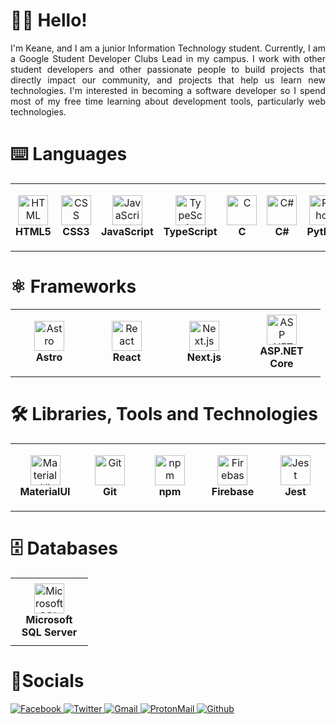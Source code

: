 # 🙋‍♂️ Hello!

<div align="justify">
    I'm Keane, and I am a junior Information Technology student. Currently, I am a Google Student Developer Clubs Lead in my campus. I work with other student developers and other passionate people to build projects that directly impact our community, and projects that help us learn new technologies. I'm interested in becoming a software developer so I spend most of my free time learning about development tools, particularly web technologies.
    
# ⌨️ Languages
<table>
    <tr>
        <td align="center" height="108" width="108">
            <img
            src="https://cdn.jsdelivr.net/gh/devicons/devicon/icons/html5/html5-plain.svg"
            width="48"
            height="48"
            alt="HTML"
            />
            <br /><strong>HTML5</strong>
        </td>    
        <td align="center" height="108" width="108">
            <img
            src="https://cdn.jsdelivr.net/gh/devicons/devicon/icons/css3/css3-plain.svg"
            width="48"
            height="48"
            alt="CSS"
            />
            <br /><strong>CSS3</strong>
        </td>
        <td align="center" height="108" width="108">
            <img
            src="https://cdn.jsdelivr.net/gh/devicons/devicon/icons/javascript/javascript-plain.svg"
            width="48"
            height="48"
            alt="JavaScript"
            />
            <br /><strong>JavaScript</strong>
        </td>
        <td align="center" height="108" width="108">
            <img
            src="https://cdn.jsdelivr.net/gh/devicons/devicon/icons/typescript/typescript-plain.svg"
            width="48"
            height="48"
            alt="TypeScript"
            />
            <br /><strong>TypeScript</strong>
        </td>
        <td align="center" height="108" width="108">
            <img
            src="https://cdn.jsdelivr.net/gh/devicons/devicon/icons/c/c-original.svg"
            width="48"
            height="48"
            alt="C"
            />
            <br /><strong>C</strong>
        </td>
        <td align="center" height="108" width="108">
            <img
            src="https://cdn.jsdelivr.net/gh/devicons/devicon/icons/csharp/csharp-original.svg"
            width="48"
            height="48"
            alt="C#"
            />
            <br /><strong>C#</strong>
        </td>
        <td align="center" height="108" width="108">
            <img
            src="https://cdn.jsdelivr.net/gh/devicons/devicon/icons/python/python-original.svg"
            width="48"
            height="48"
            alt="Python"
            />
            <br /><strong>Python</strong>
        </td>
    </tr>
</table>

# ⚛️ Frameworks
<table>
    <tr>
        <td align="center" height="108" width="108">
            <img
            src="https://astro.build/assets/press/logomark-light.png"
            width="48"
            height="48"
            alt="Astro"
            />
            <br /><strong>Astro</strong>
        </td>
        <td align="center" height="108" width="108">
            <img
            src="https://cdn.jsdelivr.net/gh/devicons/devicon/icons/react/react-original.svg"
            width="48"
            height="48"
            alt="React"
            />
            <br /><strong>React</strong>
        </td>
        <td align="center" height="108" width="108">
            <img
            src="https://cdn.jsdelivr.net/gh/devicons/devicon/icons/nextjs/nextjs-original.svg"
            width="48"
            height="48"
            alt="Next.js"
            />
            <br /><strong>Next.js</strong>
        </td>
        <td align="center" height="108" width="108">
            <img
            src="https://github.com/dotnet/brand/blob/defe0408e765b48223a434a0d9a94213edc062f8/logo/dotnet-logo.svg"
            width="48"
            height="48"
            alt="ASP .NET Core"
            />
            <br /><strong>ASP.NET Core</strong>
        </td>
    </tr>
</table>

# 🛠 Libraries, Tools and Technologies 
<table>
    <tr>
        <td align="center" height="108" width="108">
            <img
            src="https://cdn.jsdelivr.net/gh/devicons/devicon/icons/materialui/materialui-original.svg"
            width="48"
            height="48"
            alt="MaterialUI"
            />
            <br /><strong>MaterialUI</strong>
        </td>
        </td>
        <td align="center" height="108" width="108">
            <img
            src="https://cdn.jsdelivr.net/gh/devicons/devicon/icons/git/git-original.svg"
            width="48"
            height="48"
            alt="Git"
            />
            <br /><strong>Git</strong>
        </td>
        <td align="center" height="108" width="108">
            <img
            src="https://cdn.jsdelivr.net/gh/devicons/devicon/icons/npm/npm-original-wordmark.svg"
            width="48"
            height="48"
            alt="npm"
            />
            <br /><strong>npm</strong>
        </td>
        <td align="center" height="108" width="108">
            <img
            src="https://cdn.jsdelivr.net/gh/devicons/devicon/icons/firebase/firebase-plain.svg"
            width="48"
            height="48"
            alt="Firebase"
            />
            <br /><strong>Firebase</strong>
        </td>
        </td>
        <td align="center" height="108" width="108">
            <img
            src="https://cdn.jsdelivr.net/gh/devicons/devicon/icons/jest/jest-plain.svg"
            width="48"
            height="48"
            alt="Jest"
            />
            <br /><strong>Jest</strong>
        </td>
    </tr>
</table>
  
# 🗄️ Databases
<table>
    <tr>
        <td align="center" height="108" width="108">
          <img
            src="https://cdn.jsdelivr.net/gh/devicons/devicon/icons/microsoftsqlserver/microsoftsqlserver-plain.svg"
            width="48"
            height="48"
            alt="Microsoft SQL Server"
          />
          <br /><strong>Microsoft SQL Server</strong>
        </td>
    </tr>
</table>

# 🤝Socials
<a href="https://facebook.com/keaneatl" target="_blank">
  <img 
       src="https://img.shields.io/badge/Facebook-1877F2?style=for-the-badge&logo=facebook&logoColor=white" 
       alt="Facebook" 
  />
</a>
<a href="https://twitter.com/techbykeane" target="_blank">
  <img 
       src="https://img.shields.io/badge/Twitter-1DA1F2?style=for-the-badge&logo=twitter&logoColor=white" 
       alt="Twitter" 
  />
</a>
<a href="mailto:keanetolentinoo@gmail.com" target="_blank">
  <img 
       src="https://img.shields.io/badge/Gmail-D14836?style=for-the-badge&logo=gmail&logoColor=white" 
       alt="Gmail" 
  />
</a>
<a href="mailto:kyntltntn@protonmail.com" target="_blank">
  <img 
       src="https://img.shields.io/badge/ProtonMail-8B89CC?style=for-the-badge&logo=protonmail&logoColor=white" 
       alt="ProtonMail" 
  />
</a>
<a href="https://github.com/keaneatl" target="_blank">
  <img 
       src="https://img.shields.io/github/followers/keaneatl.svg?style=social&label=Follow&maxAge=2592000" 
       alt="Github" 
  />
</a>

